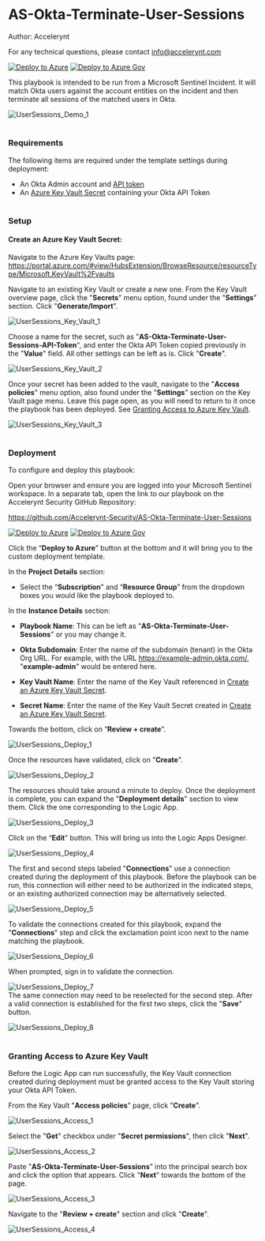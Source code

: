 # AS-Okta-Terminate-User-Sessions

Author: Accelerynt

For any technical questions, please contact info@accelerynt.com  

[![Deploy to Azure](https://aka.ms/deploytoazurebutton)](https://portal.azure.com/#create/Microsoft.Template/uri/https%3A%2F%2Fraw.githubusercontent.com%2FAccelerynt-Security%2FAS-Okta-Terminate-User-Sessions%2Fmain%2Fazuredeploy.json)
[![Deploy to Azure Gov](https://aka.ms/deploytoazuregovbutton)](https://portal.azure.us/#create/Microsoft.Template/uri/https%3A%2F%2Fraw.githubusercontent.com%2FAccelerynt-Security%2FAS-Okta-Terminate-User-Sessions%2Fmain%2Fazuredeploy.json)       

This playbook is intended to be run from a Microsoft Sentinel Incident. It will match Okta users against the account entities on the incident and then terminate all sessions of the matched users in Okta.

![UserSessions_Demo_1](Images/UserSessions_Demo_1.png)

#
### Requirements

The following items are required under the template settings during deployment: 

* An Okta Admin account and [API token](https://developer.okta.com/docs/guides/create-an-api-token/main/)
* An [Azure Key Vault Secret](https://github.com/Accelerynt-Security/AS-Okta-Terminate-User-Sessions#create-an-azure-key-vault-secret) containing your Okta API Token 


# 
### Setup


#### Create an Azure Key Vault Secret:

Navigate to the Azure Key Vaults page: https://portal.azure.com/#view/HubsExtension/BrowseResource/resourceType/Microsoft.KeyVault%2Fvaults

Navigate to an existing Key Vault or create a new one. From the Key Vault overview page, click the "**Secrets**" menu option, found under the "**Settings**" section. Click "**Generate/Import**".

![UserSessions_Key_Vault_1](Images/UserSessions_Key_Vault_1.png)

Choose a name for the secret, such as "**AS-Okta-Terminate-User-Sessions-API-Token**", and enter the Okta API Token copied previously in the "**Value**" field. All other settings can be left as is. Click "**Create**". 

![UserSessions_Key_Vault_2](Images/UserSessions_Key_Vault_2.png)

Once your secret has been added to the vault, navigate to the "**Access policies**" menu option, also found under the "**Settings**" section on the Key Vault page menu. Leave this page open, as you will need to return to it once the playbook has been deployed. See [Granting Access to Azure Key Vault](https://github.com/Accelerynt-Security/AS-Okta-Terminate-User-Sessions#granting-access-to-azure-key-vault).

![UserSessions_Key_Vault_3](Images/UserSessions_Key_Vault_3.png)


#
### Deployment                                                                                                         
                                                                                                        
To configure and deploy this playbook:
 
Open your browser and ensure you are logged into your Microsoft Sentinel workspace. In a separate tab, open the link to our playbook on the Accelerynt Security GitHub Repository:

https://github.com/Accelerynt-Security/AS-Okta-Terminate-User-Sessions

[![Deploy to Azure](https://aka.ms/deploytoazurebutton)](https://portal.azure.com/#create/Microsoft.Template/uri/https%3A%2F%2Fraw.githubusercontent.com%2FAccelerynt-Security%2FAS-Okta-Terminate-User-Sessions%2Fmain%2Fazuredeploy.json)
[![Deploy to Azure Gov](https://aka.ms/deploytoazuregovbutton)](https://portal.azure.us/#create/Microsoft.Template/uri/https%3A%2F%2Fraw.githubusercontent.com%2FAccelerynt-Security%2FAS-Okta-Terminate-User-Sessions%2Fmain%2Fazuredeploy.json)                                             

Click the “**Deploy to Azure**” button at the bottom and it will bring you to the custom deployment template.

In the **Project Details** section:

* Select the “**Subscription**” and “**Resource Group**” from the dropdown boxes you would like the playbook deployed to.  

In the **Instance Details** section:   

* **Playbook Name**: This can be left as "**AS-Okta-Terminate-User-Sessions**" or you may change it.  

* **Okta Subdomain**: Enter the name of the subdomain (tenant) in the Okta Org URL. For example, with the URL https://example-admin.okta.com/, "**example-admin**" would be entered here.

* **Key Vault Name**: Enter the name of the Key Vault referenced in [Create an Azure Key Vault Secret](https://github.com/Accelerynt-Security/AS-Okta-Terminate-User-Sessions#create-an-azure-key-vault-secret).

* **Secret Name**: Enter the name of the Key Vault Secret created in [Create an Azure Key Vault Secret](https://github.com/Accelerynt-Security/AS-Okta-Terminate-User-Sessions#create-an-azure-key-vault-secret).

Towards the bottom, click on “**Review + create**”. 

![UserSessions_Deploy_1](Images/UserSessions_Deploy_1.png)

Once the resources have validated, click on "**Create**".

![UserSessions_Deploy_2](Images/UserSessions_Deploy_2.png)

The resources should take around a minute to deploy. Once the deployment is complete, you can expand the "**Deployment details**" section to view them.
Click the one corresponding to the Logic App.

![UserSessions_Deploy_3](Images/UserSessions_Deploy_3.png)

Click on the “**Edit**” button. This will bring us into the Logic Apps Designer.

![UserSessions_Deploy_4](Images/UserSessions_Deploy_4.png)

The first and second steps labeled "**Connections**" use a connection created during the deployment of this playbook. Before the playbook can be run, this connection will either need to be authorized in the indicated steps, or an existing authorized connection may be alternatively selected.  

![UserSessions_Deploy_5](Images/UserSessions_Deploy_5.png)

To validate the connections created for this playbook, expand the "**Connections**" step and click the exclamation point icon next to the name matching the playbook.
                                                                                                
![UserSessions_Deploy_6](Images/UserSessions_Deploy_6.png)

When prompted, sign in to validate the connection.                                                                                                
                                                                                                
![UserSessions_Deploy_7](Images/UserSessions_Deploy_7.png)                                                                                                                                                                                                                                                   
The same connection may need to be reselected for the second step. After a valid connection is established for the first two steps, click the "**Save**" button.

![UserSessions_Deploy_8](Images/UserSessions_Deploy_8.png)  

#
### Granting Access to Azure Key Vault

Before the Logic App can run successfully, the Key Vault connection created during deployment must be granted access to the Key Vault storing your Okta API Token.

From the Key Vault "**Access policies**" page, click "**Create**".

![UserSessions_Access_1](Images/UserSessions_Access_1.png)

Select the "**Get**" checkbox under "**Secret permissions**", then click "**Next**".

![UserSessions_Access_2](Images/UserSessions_Access_2.png)

Paste "**AS-Okta-Terminate-User-Sessions**" into the principal search box and click the option that appears. Click "**Next**" towards the bottom of the page.

![UserSessions_Access_3](Images/UserSessions_Access_3.png)

Navigate to the "**Review + create**" section and click "**Create**".

![UserSessions_Access_4](Images/UserSessions_Access_4.png)

